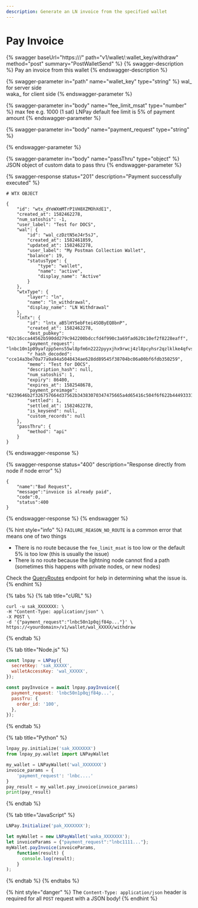 ```yaml
---
description: Generate an LN invoice from the specified wallet
---
```


# Pay Invoice

{% swagger baseUrl="https://<yourdomain>/" path="v1/wallet/:wallet_key/withdraw" method="post" summary="PostWalletSend" %}
{% swagger-description %}
Pay an invoice from this wallet
{% endswagger-description %}

{% swagger-parameter in="path" name="wallet_key" type="string" %}
wal\_ for server side\
waka\_ for client side
{% endswagger-parameter %}

{% swagger-parameter in="body" name="fee_limit_msat" type="number" %}
max fee e.g. 1000 (1 sat) LNPay default fee limit is 5% of payment amount
{% endswagger-parameter %}

{% swagger-parameter in="body" name="payment_request" type="string" %}

{% endswagger-parameter %}

{% swagger-parameter in="body" name="passThru" type="object" %}
JSON object of custom data to pass thru
{% endswagger-parameter %}

{% swagger-response status="201" description="Payment successfully executed" %}
```
# WTX OBJECT

{
    "id": "wtx_dYeWXmMTrP1VH8XZMOhXdE1",
    "created_at": 1582462278,
    "num_satoshis": -1,
    "user_label": "Test for DOCS",
    "wal": {
        "id": "wal_czDztN5eJ4r5sJ",
        "created_at": 1582461859,
        "updated_at": 1582462278,
        "user_label": "My Postman Collection Wallet",
        "balance": 19,
        "statusType": {
            "type": "wallet",
            "name": "active",
            "display_name": "Active"
        }
    },
    "wtxType": {
        "layer": "ln",
        "name": "ln_withdrawal",
        "display_name": "LN Withdrawal"
    },
    "lnTx": {
        "id": "lntx_aB5lHY5ebFtei4SOByEQ8bnP",
        "created_at": 1582462278,
        "dest_pubkey": "02c16cca44562b590dd279c942200bdccfd4f990c3a69fad620c10ef2f8228eaff",
        "payment_request": "lnbc10n1p09yafzpp5ens55wl8pfm6n2222pyyxjhx9rwcj4zl8pcyhsr2qzlklke4qfvsdq423jhxapqvehhygzyfap4xxqyz5vqcqzyssp52vyh6djmjt644fygwr54cs9vv82d2zc67tmkeun3c40ypzrvqe4srzjqt0pr36g7ke9elfvaqq3wmfey6laun0z8v0lg0nf9fdhdncxsp0y5zxkp5qqnsgqqqqqqqqqqqqq05qqrc9qy9qsqq3a4p9tvmy3sf7h2mlfpd5rcdldsyaksf8e0rk09yxtzvhcyzjrsg2janexechmzaqmnz9c7de04et7jkhmvkkjdnzn3txnz2a204ucplr595s",
        "r_hash_decoded": "cce14a3be70a77a9a94a5048434ae628dd89545f38704bc06a00bf6fdb350259",
        "memo": "Test for DOCS",
        "description_hash": null,
        "num_satoshis": 1,
        "expiry": 86400,
        "expires_at": 1582548678,
        "payment_preimage": "6239646b2f326757664d37562b34383070347475665a4d65416c504f6f622b444933314c4e6246593554553d",
        "settled": 1,
        "settled_at": 1582462278,
        "is_keysend": null,
        "custom_records": null
    },
    "passThru": {
        "method": "api"
    }
}
```
{% endswagger-response %}

{% swagger-response status="400" description="Response directly from node if node error" %}
```
{
    "name":"Bad Request",
    "message":"invoice is already paid",
    "code":0,
    "status":400
}
```
{% endswagger-response %}
{% endswagger %}

{% hint style="info" %}
`FAILURE_REASON_NO_ROUTE` is a common error that means one of two things

* There is no route because the `fee_limit_msat` is too low or the default 5% is too low (this is usually the issue)
* There is no route because the lightning node cannot find a path (sometimes this happens with private nodes, or new nodes)

Check the [QueryRoutes](../lightning-network-nodes/query-routes.md) endpoint for help in determining what the issue is.
{% endhint %}

{% tabs %}
{% tab title="cURL" %}
```
curl -u sak_XXXXXXX: \
-H "Content-Type: application/json" \
-X POST \
-d '{"payment_request":"lnbc50n1p0qjf84p..."}' \
https://<yourdomain>/v1/wallet/wal_XXXXX/withdraw
```
{% endtab %}

{% tab title="Node.js" %}
```javascript
const lnpay = LNPay({
  secretKey: 'sak_XXXXX',
  walletAccessKey: 'wal_XXXXX',
});

const payInvoice = await lnpay.payInvoice({
  payment_request: 'lnbc50n1p0qjf84p...',
  passTru: {
    order_id: '100',
  },
});
```
{% endtab %}

{% tab title="Python" %}
```python
lnpay_py.initialize('sak_XXXXXXX')
from lnpay_py.wallet import LNPayWallet

my_wallet = LNPayWallet('wal_XXXXXXX')
invoice_params = {
    'payment_request': 'lnbc....'
}
pay_result = my_wallet.pay_invoice(invoice_params)
print(pay_result)
```
{% endtab %}

{% tab title="JavaScript" %}
```javascript
LNPay.Initialize('pak_XXXXXXX');

let myWallet = new LNPayWallet('waka_XXXXXXX');
let invoiceParams = {"payment_request":"lnbc1111..."};
myWallet.payInvoice(invoiceParams,
    function(result) {
      console.log(result);
    }
);
```
{% endtab %}
{% endtabs %}

{% hint style="danger" %}
The `Content-Type: application/json` header is required for all `POST` request with a JSON body!
{% endhint %}
